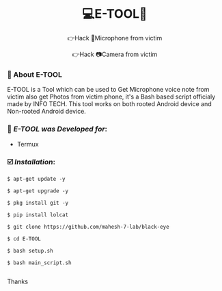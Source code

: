 <h1 align="center">💻E-TOOL🎃</h1>
<p align="center">
      👉Hack 🎤Microphone from victim </p>
<p align="center">    
      👉Hack 📷Camera from victim 
      </p>

   ### 🎯 About E-TOOL


E-TOOL is a Tool which can be used to Get Microphone voice note from victim also get Photos from victim phone, it's a Bash based script officialy made by INFO TECH. This tool works on both rooted Android device and Non-rooted Android device.

   ### 🎯 ***E-TOOL was Developed for***:

* Termux

### ☑️ ***Installation***:

```
$ apt-get update -y
```
```
$ apt-get upgrade -y
```
```
$ pkg install git -y
```
```
$ pip install lolcat
```
```
$ git clone https://github.com/mahesh-7-lab/black-eye
```
```
$ cd E-TOOL
```
```
$ bash setup.sh
```
```
$ bash main_script.sh
```
```
```
Thanks
